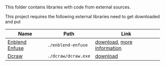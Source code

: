 This folder contains libraries with code from external sources.

This project requires the following external libraries need to get downloaded and put

| Name | Path | Link |
| ---- | ---- | ------------- |
| [Enblend Enfuse](http://enblend.sourceforge.net/) | `./enblend-enfuse` | [download](http://sourceforge.net/projects/enblend/files/enblend-enfuse/enblend-enfuse-4.1/), [more information](http://wiki.panotools.org/Enfuse) |
| [Dcraw](http://www.centrostudiprogressofotografico.it/en/dcraw/) | `./dcraw/dcraw.exe` | [download](https://www.cybercom.net/~dcoffin/dcraw/) |
